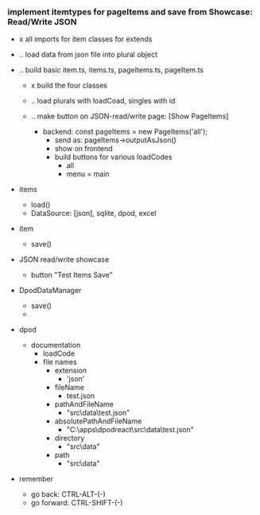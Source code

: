 ### implement itemtypes for pageItems and save from Showcase: Read/Write JSON 

- x all imports for item classes for extends
- .. load data from json file into plural object 

- .. build basic item.ts, items.ts, pageItems.ts, pageItem.ts
    - x build the four classes
    - .. load plurals with loadCoad, singles with id

    - .. make button on JSON-read/write page: [Show PageItems]
        - backend: const pageItems = new PageItems('all');
            - send as: pageItems->outputAsJson()
            - show on frontend
            - build buttons for various loadCodes
                - all
                - menu = main
    
- items
    - load()
    - DataSource: [json], sqlite, dpod, excel
- item
    - save()
- JSON read/write showcase
    - button "Test Items Save"
- DpodDataManager
    - save()
    - 
- dpod
    - documentation
        - loadCode
        - file names
            - extension
                - 'json'
            - fileName
                - test.json 
            - pathAndFileName
                - "src\data\test.json" 
            - absolutePathAndFileName
                - "C:\apps\dpodreact\src\data\test.json"
            - directory
                - "src\data"
            - path
                - "src\data\"

- remember
    - go back: CTRL-ALT-(-)
    - go forward: CTRL-SHIFT-(-) 